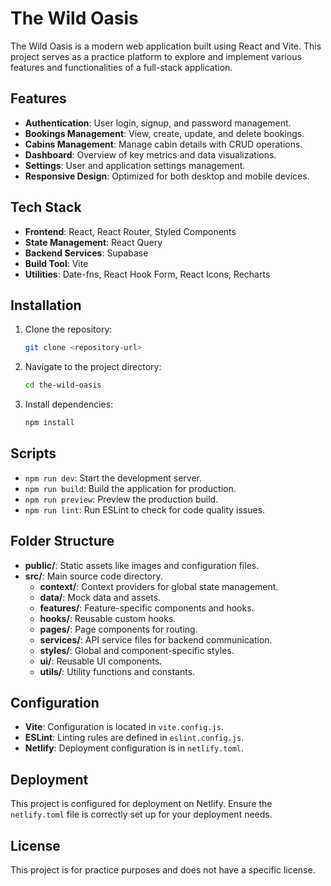 # The Wild Oasis

The Wild Oasis is a modern web application built using React and Vite. This project serves as a practice platform to explore and implement various features and functionalities of a full-stack application.

## Features

- **Authentication**: User login, signup, and password management.
- **Bookings Management**: View, create, update, and delete bookings.
- **Cabins Management**: Manage cabin details with CRUD operations.
- **Dashboard**: Overview of key metrics and data visualizations.
- **Settings**: User and application settings management.
- **Responsive Design**: Optimized for both desktop and mobile devices.

## Tech Stack

- **Frontend**: React, React Router, Styled Components
- **State Management**: React Query
- **Backend Services**: Supabase
- **Build Tool**: Vite
- **Utilities**: Date-fns, React Hook Form, React Icons, Recharts

## Installation

1. Clone the repository:
   ```bash
   git clone <repository-url>
   ```
2. Navigate to the project directory:
   ```bash
   cd the-wild-oasis
   ```
3. Install dependencies:
   ```bash
   npm install
   ```

## Scripts

- `npm run dev`: Start the development server.
- `npm run build`: Build the application for production.
- `npm run preview`: Preview the production build.
- `npm run lint`: Run ESLint to check for code quality issues.

## Folder Structure

- **public/**: Static assets like images and configuration files.
- **src/**: Main source code directory.
  - **context/**: Context providers for global state management.
  - **data/**: Mock data and assets.
  - **features/**: Feature-specific components and hooks.
  - **hooks/**: Reusable custom hooks.
  - **pages/**: Page components for routing.
  - **services/**: API service files for backend communication.
  - **styles/**: Global and component-specific styles.
  - **ui/**: Reusable UI components.
  - **utils/**: Utility functions and constants.

## Configuration

- **Vite**: Configuration is located in `vite.config.js`.
- **ESLint**: Linting rules are defined in `eslint.config.js`.
- **Netlify**: Deployment configuration is in `netlify.toml`.

## Deployment

This project is configured for deployment on Netlify. Ensure the `netlify.toml` file is correctly set up for your deployment needs.

## License

This project is for practice purposes and does not have a specific license.
